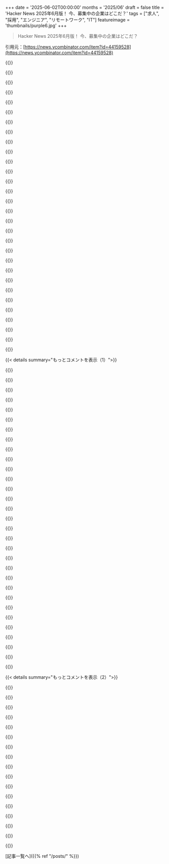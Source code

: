 +++
date = '2025-06-02T00:00:00'
months = '2025/06'
draft = false
title = 'Hacker News 2025年6月版！ 今、募集中の企業はどこだ？'
tags = ["求人", "採用", "エンジニア", "リモートワーク", "IT"]
featureimage = 'thumbnails/purple6.jpg'
+++

> Hacker News 2025年6月版！ 今、募集中の企業はどこだ？

引用元：[https://news.ycombinator.com/item?id=44159528](https://news.ycombinator.com/item?id=44159528)




{{<matomeQuote body="ルール説明だよ。場所は必須で、リモートワークならREMOTE、国が限定されてるならREMOTE（US）みたいに書いてね。リモート無理ならONSITEだよ。応募元の会社の人が投稿してね。人材会社とか求人サイトはダメ。1社1投稿だよ。あまり知られてない会社なら何してるか説明してね。募集中のポジションがある場合だけ投稿して、応募者にはちゃんと返信してね。コメントする人へ：求人投稿への不満とかはスレ違いだからやめてね。読む人へ：興味がある場合だけメールしてね。探してる人へ：https://dheerajck.github.io/hnwhoishiring/ とか https://amber-williams.github.io/hackernews-whos-hiring/ とか http://nchelluri.github.io/hnjobs/ とか https://hnresumetojobs.com とか https://hnhired.fly.dev とか https://kennytilton.github.io/whoishiring/ とか https://hnjobs.emilburzo.com とか非公式のChrome拡張機能 https://chromewebstore.google.com/detail/hn-hiring-pro/mpfal... を試してみてね。他の良いスレッドも見逃さないでね。「誰か雇ってほしい人いる？」→ https://news.ycombinator.com/item?id=44159525、「フリーランサー？探してる？」→ https://news.ycombinator.com/item?id=44159527" userName="whoishiring" createdAt="2025/06/02 15:01:18" color="#ff5733">}}




{{<matomeQuote body="GoodParty.orgだよ！いろんな役職で募集してる。REMOTE（US）だよ。フルタイムもパートタイムもある。https://goodparty.org<br>うちは腐敗した二大政党制をぶっ壊すミッションなんだ。ルールを変えるツールを作ってるよ。君の力が必要なんだ。GoodParty.orgは政治的な党じゃなくて、完全にREMOTEのUSベースのチームだよ。民主主義をもっと利用しやすく、透明で、公平にするために団結してるんだ。政治を良い方向にクリエイティブにぶっ壊すっていう挑戦に興味ある？だったら、今募集してる役職をチェックしてみてね：<br>- Account Executive • Growth • フルタイム<br>- Contract Product Designer • Gifted Savings • フルタイム（コントラクター）<br>- Data Scientist (Tableau) • Operations • フルタイム（コントラクター）<br>- Growth Marketer (Contractor) • Growth • フルタイム（コントラクター）<br>- Marketing Operations Manager • Growth • フルタイム<br>- Part-time Finance & Operations Manager • Gifted Savings • パートタイム<br>- Political Data Associate • Politics • フルタイム<br>- Product Design Manager • Design • フルタイム<br>- Product Marketing Manager • Growth • フルタイム<br>- Senior Full Stack Engineer • Engineering • フルタイム<br>- Senior Product Manager • Product • フルタイム<br>一緒に働こう：https://goodparty.org/work-with-us/" userName="vnchr" createdAt="2025/06/02 19:49:00" color="#ff5c5c">}}




{{<matomeQuote body="GoodParty.orgさん、やってることに共感するよ！PMの役職に応募しようと思ったんだけど、「Application」のところで問題が発生してて…フォームが読み込めないみたいだよ！" userName="kylecazar" createdAt="2025/06/02 23:43:34" color="">}}




{{<matomeQuote body="ねえKyle、ごめんね！こっちでは動いてるんだけど、もう一回試してみてね: https://goodparty.org/work-with-us/f3ef6b7e-b554-42a7-8fd2-9...<br>うちの採用担当のDannyにメールしてもOKだよ: danny.marcano [at] goodparty.org" userName="vnchr" createdAt="2025/06/03 01:20:27" color="#785bff">}}




{{<matomeQuote body="メール送ってみたんだけど、danny.marcano [at] goodparty.org には届かなかったよ。ピリオドなしでも試したけどダメだった。他に連絡できる良いメールアドレスある？" userName="soulofmischief" createdAt="2025/06/03 04:48:13" color="">}}




{{<matomeQuote body="ああ！編集できないんだ。<br>Dannyじゃなくてdaniel.marcanoだった。ごめんね。" userName="vnchr" createdAt="2025/06/03 17:32:06" color="#45d325">}}




{{<matomeQuote body="フォローアップありがとう！メールで連絡するね。" userName="kylecazar" createdAt="2025/06/03 18:19:08" color="">}}




{{<matomeQuote body="シンガポールに住んでるから応募できないんだけど、GoodParty.orgさんのソフトウェア、政治候補向けじゃなかったんだね！すごくクールだよ。<br>もし魔法が使えるとしたら、アメリカの政治システムを助ける他のプラットフォームとかプロダクトって何かある？" userName="0xSingletOnly" createdAt="2025/06/03 02:44:02" color="">}}




{{<matomeQuote body="思いつくのは、SimCityみたいな参加型予算編成ゲームかな。地域の人たちが地元の情報をもとに自分で予算を組めるようにするゲーム。お金がどう使われてるかみんなが知れば、経済的にもっと最適化できるはず。<br>もちろん、そういうのはDCの予算委員会のトップ層やその友達からコントロールを奪うことになるね。<br>分散化は多くの人にもっと富をもたらすけど、支配してる少数の人からはコントロールを奪うだろうね。" userName="hiddenfinance" createdAt="2025/06/03 09:46:54" color="">}}




{{<matomeQuote body="政治への現代的なアプローチは素晴らしいね。<br>ただ質問なんだけど、なんでTableauを使ってるの？もうレガシーでしょ。" userName="dcreater" createdAt="2025/06/03 06:37:43" color="">}}




{{<matomeQuote body="Braid Technologies | Senior Software Engineer – Systems | 東京, 日本 | フルタイム | オンサイト<br>次世代の高度な設計自動化プラットフォームを作ってるんだ。物理問題のコンパイラみたいに、高レベルな問題定義から製造可能な形状まで持っていくシステムだよ。<br>強いCSの基礎とシステムプログラミング経験があるシニアシステムエンジニアを探してるよ。DSLコンパイラから高性能なジオメトリカーネルまで、コアスタックの開発を手伝ってほしいな。C++、Rust、Python、関数型言語の経験があるといいね。東京勤務で、転居・ビザサポートもあるよ。チームは国際的で英語を使うんだ。<br>詳細と応募はこちら。<br>URL: https://www.notion.so/braid-technologies/Senior-Software-Eng...<br>またはメールしてね: hiring@braid.tech" userName="guido_braid" createdAt="2025/06/09 00:05:55" color="#ff5c5c">}}




{{<matomeQuote body="Big Picture AI ConsultantsのTom O’Donnellだよ。<br>最高レベルのソフトウェアエンジニアを探してるんだ。開発に集中したい人で、営業は誰かに任せたいって人。<br>正直、ソフト開発は素人だけど、マーケティングは天才レベルだよ。<br>製品アイデアも事業開発の力も、成長したい気持ちもある。必要なのは君—プラットフォームを設計できる、本物の開発者だ。<br>手取り足取りはしないよ。自分で考え、技術的な方向性をリードするのを信頼する。<br>自立できて、スタートアップを軌道に乗せる大変さを理解していて、自分の得意分野を尊重してくれるチームと組みたいなら、これがチャンスかも。<br>【条件】<br>• 3年で$10M+を得るチャンス！<br>• 君はすごい技術力を持ってきて、残りは私たちがやる。<br>• 本物のソフトエンジニアなら、OpenAI, LangChain, ElevenLabsとかも簡単に使えるでしょ？<br>興味があったら教えて！<br>メール: tomodonnell013@gmail.com" userName="tomod4" createdAt="2025/06/08 22:38:59" color="#ff5733">}}




{{<matomeQuote body="Stored | Full Stack/Backend Engineer (C#, TypeScript, Postgres) | フルリモート (ヨーロッパ時間帯のみ) | フルタイム<br>私たちはStored。デジタル決済のスタートアップで、マーチャントの販売と支払いの方法を変えてるんだ。資金調達も成功して、大手決済ビジネスとの提携も決まったよ。<br>小さなチームに参加して、君の仕事がすぐ目に見える影響を与えるんだ。バックエンドの大部分は創業者が作って、彼と密に協力して次のレベルに持っていくんだ。<br>探してるのは：C#とバックエンドシステムの強い経験、Postgresの深い理解、TypeScriptの習熟度（フル機能の担当もOK）、フロントエンドロジックの対応力（SvelteだけどReactやVue経験でもOK）、Linuxやネットワーク経験があれば尚よし（必須じゃない）、英語での読み書き会話が流暢、自立してて複数のタスクをこなせること。<br>フルリモートだけど、ロンドン拠点だからGMT/BST±3の時間帯（8am-6pm GMT/BST）で働ける人を探してるよ。<br>CVはこちらにメールしてね: tech-hiring[at]joinstored.com" userName="sophanox_" createdAt="2025/06/02 16:19:55" color="#ff33a1">}}




{{<matomeQuote body="PlantingSpace | フルタイム | リモート (EU時間帯) + 四半期ごとのミートアップ<br>アナリストや科学者向けのAIシステムを開発中だよ。LLMとは違う、推論と知識表現の根本的に新しいアプローチなんだ。知識をシンボリックに構成して確率計算を行うから、統計モデルを色々な問題にAIが適用できて、ユーザーは検証可能な推論経路と不確実性の評価を得られるんだ。金融、コンサル、エンジニアリング、材料科学などで使うアプリケーションを開発してるよ。<br>Program Synthesis Engineers、Senior DevOps Engineers、Senior Product Manager、Senior UX Designerを募集中！<br>興味ある？詳しくはこちら＆応募してね。<br>URL: https://planting.space/joinus/<br>私たちの仕事の例はこちら: https://planting.space/examples/<br>質問はこっち: talent@planting.space" userName="PlantingSpace" createdAt="2025/06/02 15:39:15" color="#ff33a1">}}




{{<matomeQuote body="Brilliant.org | Software Engineers | リモート (北米)、SF、NYC | フルタイム | $145k — $230k<br>Brilliantは世界クラスのインタラクティブな学習体験を作ってるんだ。難しい問題、魅力的なストーリー、楽しいビジュアルストーリーテリングを組み合わせているよ。<br>次世代のインタラクティブ学習を作り、世界の学び方を変えるために、たくさんのエンジニアリング職を募集してるんだ。<br>Brilliantのエンジニアは、「正しいものを作る」ことと「ものを正しく作る」ことの両方を考えて、自分たち、製品、コードベースに高い基準を求めているよ。<br>キャリア最高の仕事をして、世界で一番才能ある仲間と一緒に世界の学び方を変えることにワク古なら、詳しくはこちらを見て応募してね！<br>URL: https://brilliant.org/careers." userName="jaredsilver" createdAt="2025/06/02 16:35:56" color="#ff5c5c">}}




{{<matomeQuote body="Stellar Science | ハイブリッド (アメリカ) NM州Albuquerque、DC州Washington (Tysons VA)、OH州Dayton | フルタイム、インターン/コープ<br>※2025年夏のインターンはもう埋まっちゃった、ごめんね。<br>私たちは小さな科学ソフトウェア開発会社で、宇宙状況把握（衛星の場所、健康状態の監視）、画像シミュレーション、高出力マイクロ波システム、モデリング＆シミュレーション、レーザーシステムモデリング、AI/ML（物理情報付きニューラルネットワークPINN含む）、人体体温調節、コンピュータビジョン＆画像処理、HPC、CADなど、様々な分野のカスタム科学・工学分析アプリケーションを開発してるよ。全部刺激的なアプリケーションで、CRUDはないんだ。高品質なコードと軽量なプロセスを重視してて、エンジニアが生産的になれるようにしてるよ。<br>インターン以外は、物理、工学、数学、コンピュータサイエンスなどの学士号（修士または博士号なら職務経験は問わない）、プラスできれば3年以上の職務経験が必要（スタッフの約30%が博士号持ち）。アメリカ市民権必須だよ。<br>技術：主にC++23, Qt 6.5-6.9, CMake, git, OpenGL, CUDA, Boost, Jenkins。WindowsとLinux、msvc/gcc/clang/clangcl。AI/MLや他のプロジェクトではPython、一部JavaやJavascript/Typescript/Reactも使うよ。<br>サイトからオンラインで応募してね。<br>URL: https://www.stellarscience.com/careers/." userName="StellarScience" createdAt="2025/06/03 00:27:45" color="#38d3d3">}}




{{<matomeQuote body="CAD用ソフトについて、もっと詳しく教えてくれる？" userName="dcreater" createdAt="2025/06/03 06:44:44" color="">}}




{{<matomeQuote body="エンジニアの給料が載ってないんだけど。<br>あとUSからのリモートでも大丈夫？" userName="tintor" createdAt="2025/06/06 20:16:59" color="">}}




{{<matomeQuote body="BitnomialがHaskellエンジニア探してるって！シカゴ、SF、NYC、USリモートOKだってさ。CFTCライセンス持ってるデリバティブ取引所で、Haskellメインで開発してるよ。技術はHaskell、React/Typescript、PostgreSQLとか。給料は$150-$225k + エクイティだよ。<br>応募はこちら: https://jobs.ashbyhq.com/bitnomial" userName="WraithM" createdAt="2025/06/02 16:45:28" color="#ff5733">}}




{{<matomeQuote body="私の経験はElixirとPythonがほとんどなんだけど、それでも話聞いてもらえる？" userName="voicedYoda" createdAt="2025/06/06 02:51:27" color="">}}




{{<matomeQuote body="個人的にはHaskellよりElixirの経験の方が役に立つと思うよ（会社とは無関係）。Elixirだと実践的なライブラリをいっぱい使うからね。私もFP言語は6つ使ったことあるんだ。" userName="aloof8723" createdAt="2025/06/06 16:41:12" color="#ff5c5c">}}




{{<matomeQuote body="ドローンスタートアップでTypescriptプロダクトエンジニア募集！ロンドンで週1出勤、イギリス市民限定だって。技術はReact、Tailwind、Node、Postgres、Pythonとか使うよ。AIも使える。応募はこちらのメールにCV送ってね: hn-june25@mail.orth.uk<br>どんな人と働くか気になるならこっち見て: tlduck.com" userName="throw14082020" createdAt="2025/06/02 18:55:00" color="#38d3d3">}}




{{<matomeQuote body="Rockstar Gamesがシニアフィジックスプログラマーを募集中！エディンバラかロンドンだよ。すごい大規模プロジェクトに関われるチャンス！最高のチームと一緒に最新の物理・衝突システムを作りたい人、どう？<br>詳細はこちら: https://grnh.se/eda425243us" userName="atifh148" createdAt="2025/06/02 17:05:42" color="#ff5c5c">}}




{{<matomeQuote body="GTA IVの車の挙動、賛否両論あったけど印象的だったよね :) このポジションに決まった人、応援してるよ！" userName="_xander" createdAt="2025/06/02 17:10:33" color="">}}




{{<matomeQuote body="Zed IndustriesがRustエンジニアとか募集してるよ！南北アメリカ、ヨーロッパならリモートOK！開発者のための会社で、創業メンバーもまだコード書いてるんだって。最高の環境で最高のコードエディタを作ろう！<br>詳細はこちら:<br>1. AI Rust Engineer - https://zed.dev/jobs/ai-engineer<br>2. Rust Engineer - https://zed.dev/jobs/rust-engineer<br>3. Windows Lead - https://zed.dev/jobs/windows-lead" userName="mslzed" createdAt="2025/06/02 22:59:01" color="#45d325">}}




{{<matomeQuote body="Co–Star AstrologyがHaskell Developerを探してるよ！フルタイムでNYCかリモート（US）！給料は$152k-$205kにストックオプションや福利厚生付き。Co–Starは3秒に1回ダウンロードされてて、マーケティングなしでUSの18-25歳層の30％にリーチしてるんだ。天体占いで深い人間関係を探求してて、技術スタックはHaskell、AI、詩人、占星術師を混ぜてるんだって。Haskell書いたり、ML基盤作ったり、データパイプラインをスケールさせるのが仕事。システム設計、詩、精神分析、原則的なやり方を大事にしてる小さなチームだよ。収益性や効率も重視してるんだ。テックと文化の交差点にある変な問題に興味あるなら、一緒にクールなもの作ろうぜ。質問はhal@costarastrology.com、Halがバックエンドを管理してるよ。応募はこちらから！<br>https://job-boards.greenhouse.io/costar/jobs/5421308004" userName="halawaykeller" createdAt="2025/06/06 18:46:22" color="#ff5c5c">}}




{{<matomeQuote body="EclypsiumがPortland, OR（USA）とCórdoba（ARGENTINA）でON SITEかHYBRIDのフルタイムを募集してるよ！半導体からクラウドまで、あらゆるデバイスを守るサプライチェーンセキュリティを作ってるんだ。Fortune 100企業や連邦政府機関も使ってるよ。今、2つのコアチームを強化中！<br>• Senior Software Engineer – Portland: Go、Pythonバックエンド、REST＆gRPC APIs、GCP、Docker、Terraform、Postgres、CI/CD、実務経験5年以上<br>→ https://eclypsium.com/company/careers/#op-650071-senior-soft...<br>• Platform Architect – Córdoba: GCP + K8sを使った次世代SaaSプラットフォームの設計・コード、スケーラビリティ、信頼性、セキュリティをゼロから担当、分散システム/クラウドアーキテクチャ経験7年以上<br>→ https://eclypsium.com/company/careers/#op-667280-platform-ar...<br>AIも肯定的に捉えてて、AIを使いこなせる人は歓迎だって！<br>うちはスタートアップらしいスピード感で、政治的なしがらみがなく、顧客へのインパクトを実感できるよ。ストックオプション、医療保険完備、フレキシブルな有給、育児休暇あり。Portlandの本社からCórdobaに6/2-6/7に行くから、コーヒーかマテ茶でも飲みながら話そうぜ！<br>俺自身、Who Wants to be Hiredスレッドを見てEclypsiumに採用されたんだ。たぶん今回が初のWho’s Hiringへの投稿だと思う。だから、この募集は本物だよ。質問したり紹介してほしい場合はrob.banagale@eclypsium.comにメールしてね。もちろん求人ページの指示通りに応募してもいいけど、一報くれると嬉しいな！" userName="bredren" createdAt="2025/06/02 15:01:33" color="#45d325">}}




{{<matomeQuote body="IIUC（If I Understand Correctly）、初期の技術系の従業員がアルゼンチン人で、それが理由でエンジニアリング部門の大部分がCordobaに築かれたんだ。あっちには結構大きいオフィスがあるよ！" userName="bredren" createdAt="2025/06/03 13:09:56" color="">}}




{{<matomeQuote body="二人ともさ、もし自分自身か知り合いで募集中のポジションに合いそうな人がいたら、ぜひ応募してみてくれよ。俺に一報くれてもいいけど、必須じゃないからね。" userName="bredren" createdAt="2025/06/03 13:10:59" color="">}}




{{<matomeQuote body="9 Mothers DefenseがEmbedded Robotics Eng.とComputer Vision / ML Data Scientistを募集してるよ！Hybrid（Austin TX）でフルタイム。敵対ドローンを止めるAI搭載のターレットを作ってるんだ。鋭くて実践的なエンジニアが必要だよ！<br>Embedded Robotics: Python on Jetson、CAN（+ EtherCAN / EtherCAT）ドライブバス、高速カメラ、リアルタイムPID/サーボ制御、ROS、TensorRT<br>Computer Vision / ML: 検出 + 追跡、Transformerベースの視覚モデル、JetsonでのTensorRTチューニング<br>US persons only（グリーンカード保持者や市民など）だよ。履歴書/GitHubと、なぜ適任かを簡単に書いてjobs@9mothers.comに送ってね。" userName="ukd1" createdAt="2025/06/02 19:13:28" color="#ff33a1">}}




{{< details summary="もっとコメントを表示（1）">}}

{{<matomeQuote body="新しいヘッジファンドがSr/Staff Frontend Engineerを募集中！On-site（NYC）。Tiger Cubで15年以上の経験を持つポートフォリオマネージャーが創業した、新しい裁量型、技術業界特化のヘッジファンドだよ。俺はデータ/技術チームを率いてて、前職も有名なTiger Cubで6年ほど似た役割だったんだ。社内向けのリサーチ管理ウェブアプリのフロントエンドSr/Staffエンジニアを探してるよ。<br>技術スタック: フロントエンドはTypescript、Vue3。バックエンドはCloudflare、Supabase/Postgresql、Typescript。<br>AIを投資にどう使うか試行錯誤してるのは俺たちだけじゃないけど、ツールを作る側じゃなくて、金鉱を掘る側になれるチャンスだよ。金融/投資に興味がある人には向いてるね（業界経験は必須じゃないけど）。<br>NYCオフィスへのフルタイム出社が必須だよ。優秀なリモート契約者なら可能性はあるかも。すごく一生懸命働くし、労働時間も長いけど、みんなミッションにすごく献身的だよ。誰にでも合うわけじゃないけど、金融市場で戦いたい、スタートアップの雰囲気が好きで近い将来の生存リスクがないのがいい、そして超優秀な同僚（技術系も投資家も！）と働きたい人には最高かもね。<br>目標年収は経験に応じて180K-250Kドルにボーナス/キャリー（ヘッジファンドのストックオプションみたいなもの）だよ。<br>連絡先: ai@nx1.com。俺はAlexだよ。" userName="izyda" createdAt="2025/06/03 00:10:37" color="#45d325">}}




{{<matomeQuote body="Tandem Healthがソフトウェアエンジニアを探してるよ！On-siteでStockholm, Sweden勤務。フルタイム。Tandem Healthでは、医師が事務作業じゃなくてケアに集中できるようなコパイロットを開発してるんだ。すごい速さで開発、ローンチ、改善を進めてて、すでに500以上の組織が製品を使ってくれてるよ。製品は患者と医師の会話を聞いて診療記録を生成するもので、医師は患者一人あたり5-10分節約できるんだ。もう終業後に事務作業に追われなくて済むんだって。うちの製品を使い始めてパートナーがずっとリラックスしてるって言われた医師もいて、これほど嬉しいことはないね！<br>Stockholmチームで優秀なエンジニアを増強中！Python（バックエンド）、TypeScript/React（フロントエンド）、C#（Windowsアプリ）を使ってて、インフラはAzure上のKubernetesで動いてるよ。ユーザー数が急増してるから、特に数千人から数百万人のユーザー規模へのスケール経験があるシニアバックエンドエンジニアは大歓迎！<br>もし君のスキルセットにぴったり合うポジションがなくても、ぜひ話を聞かせてほしいな！技術チームはまだ小さいけど成長中で、重要な問題に大きな影響を与えられるよ。<br>詳細はこちら！<br>https://tandemhealth.ai<br>質問があればjohn.moberg@tandemhealth.aiに気軽に連絡してね。" userName="johnmoberg" createdAt="2025/06/02 16:00:45" color="#785bff">}}




{{<matomeQuote body="Blueberry Pediatricsがフルスタックのシニアかスタッフエンジニアを募集してるよ！<br>リモート（US限定）。<br>アメリカの医療は高いし利用しにくい、質もイマイチ。それを小児医療で変えようとしてるんだ。<br>競合より手頃で、専門医だけを雇ったり家庭用医療キットを使ったりして質も高いんだって。<br>しかも24時間いつでも使えるから超便利！<br>成功してるのは命を救ったり保険会社のお金を節約したり、B2BもD2Cも伸びまくってることからわかるよ。<br><br>手頃で高品質な医療を実現するのは大変だけど、エンジニアリングの工夫、利益より患者を第一に考える経営陣、素晴らしいプロダクトチームがあるからできてるんだ。<br>技術スタックはDjango、Hotwire Turbo（HTMXっぽい）、Pytorch、Sklearn、Flutter。<br>これらの経験があれば役立つけど、それよりフルスタックな知識、好奇心、強い労働意欲が大事！<br><br>募集詳細：https://jobs.ashbyhq.com/blueberrypediatrics/dc8108f3-34ed-4...<br>ホームページ：https://blueberrypediatrics.com/<br>エンジニアリングブログ：https://engineering.blueberrypediatrics.blog/" userName="kierangill" createdAt="2025/06/02 18:21:45" color="#ff5c5c">}}




{{<matomeQuote body="Blueberry Pediatricsの候補者評価フレームワークとミッション、マジで好き！<br>でも3〜4年同じような仕事してる身としては、ちょっと気後れしちゃうんだよね。<br>経験があるから応募してみる価値あるかな？<br>それとも採用担当、もう応募書類で溺れてる感じ？" userName="compsecdevops" createdAt="2025/06/03 16:11:58" color="">}}




{{<matomeQuote body="俺9年経験あるけど、Blueberry Pediatricsの書類選考で落ちちゃったよ。" userName="aloof8723" createdAt="2025/06/06 16:42:40" color="">}}




{{<matomeQuote body="Flutter使ってる会社見るとテンション上がる！<br>採用活動、頑張ってね。" userName="MarkOSullivan" createdAt="2025/06/03 19:47:03" color="">}}




{{<matomeQuote body="Blueberry Pediatricsの応募フォームかな？<br>電話番号の入力欄が動かないみたいだよ。" userName="aloof8723" createdAt="2025/06/02 20:04:05" color="">}}




{{<matomeQuote body="Countがシニアソフトエンジニアを募集してるよ！<br>リモート（UK/ヨーロッパ限定）。<br>給与は£100,000〜140,000+ストックオプション。<br>CountはJupyter、Tableau、Miroが一つになったツールみたいな感じ。<br>世界のトップデータチームが使ってるんだ。<br>データ分析の深い技術課題に取り組みたい経験者を探してるって。<br>WebGLESレンダリングエンジンとか独自の技術を色々開発してるらしい。<br>技術スタックはTypeScript、Python、Node、WebAssembly、WebGLES、Apache Arrow/Parquet、DuckDB、Kubernetes、React。<br>詳細と応募はこちら：https://jobs.ashbyhq.com/count" userName="ojpike" createdAt="2025/06/02 19:05:18" color="#785bff">}}




{{<matomeQuote body="ML6がMachine Learning Engineer、Data Engineerを募集してるよ！<br>Python、TensorFlow、PyTorch、GCP、AWS、Azureを使うよ。<br>勤務地はアムステルダム、ベルリン、ゲント（EU）で、オンサイトかハイブリッド勤務。<br>MLコンサルティング会社で、最先端のAI研究を使ってエンドツーエンドのMLソリューションを作ってるんだ。<br>大手クライアントのためにLLM活用、データレイク構築、センサーデータを使ったモデル実装など、色々な革新的なプロジェクトに関われるよ！<br>募集してるのはシニアML/データエンジニア、シニアAIコンサルタント、シニアAIプロジェクトマネージャー、インダストリーディレクター、ジュニアML/データエンジニアなど色々！<br>応募はこちらから：https://jobs.ml6.eu/" userName="konz" createdAt="2025/06/02 15:15:34" color="#45d325">}}




{{<matomeQuote body="Narraductが色々募集してるよ！<br>リモートでフルタイムもパートタイムもある。<br>https://narraduct.com/jobs/<br>コモディティ（鉱物とかエネルギー）に特化したコンサルティングとヘッジファンドの会社で、主に中央アジアや南米の企業向けにツールを作ってるんだ。<br>会計、化学、地質学、工業工学の知識があると超有利！<br>色々な言語ができて、珍しい技術（パラダイム）に興味がある人、大歓迎。<br>何より、チームに馴染めて価値を生み出せる人を求めてるって。<br>良い人がいれば、その人に合わせた役職を作ることも可能らしいよ！<br>主な技術スタックはCommon Lisp、Go、Racket、Prolog。<br>LinuxとBSDで動かしてる。<br>顧客向けにはTclやClojureを使うこともあるみたい。<br>あと、グラフィックデザイナーやUI/UXの専門家で、昔ながらの（preweb）インターフェースとプロユーザー向け体験が好きな人も探してるって！<br>報酬の半分はボーナスで、従業員のほとんどが世界各地のリモートだから、伝統的な福利厚生は提供できないみたい。<br>応募は info @ ウェブサイトのアドレスに「career」って件名で履歴書を送ってね。" userName="AnnaPali" createdAt="2025/06/02 22:52:59" color="#45d325">}}




{{<matomeQuote body="ソフトウェアエンジニアの募集（おそらくNarraduct？）で、「work on pir partner projects」って書いてあったけど、「our」のスペルミスじゃないかな？" userName="voicedYoda" createdAt="2025/06/06 20:25:12" color="">}}




{{<matomeQuote body="Common Lisp使ってる会社（Narraductのことだね）見るの、マジクールだね！" userName="devgoth" createdAt="2025/06/03 01:35:31" color="">}}




{{<matomeQuote body="もしNarraductが応用AI、例えば規制を sifting するための言語モデルとかに手出すなら興味あるな。英語も中国語もペラペラだよ。" userName="0xSingletOnly" createdAt="2025/06/03 02:51:40" color="">}}




{{<matomeQuote body="Waymoのリクルーターだよ。運転手なしで車を走らせるため、あちこちで募集してるんだ（MTV、SEA、NYCとか、リモートは少なめだけどゼロじゃない）。詳細はこのURL見てね<br>https://careers.withwaymo.com/<br>いい感じの人見つけたら社内の担当者に回すよ。" userName="hamelcubsfan" createdAt="2025/06/03 01:33:49" color="#ff5c5c">}}




{{<matomeQuote body="やっほー！ Shrey Sharmaだよ。大学3年でAI/MLとシステムエンジニアリングに超集中してるんだ。Waymoでのインターンにすごい興味ある。<br>モデルの fine-tuning、RAG エージェント、Hugging Face でのAIデプロイとかやったことあって、今はシステムレベルのプログラミングと自動運転用の multi object tracker に深入りしてるんだ。<br>僕のバックグラウンドに合うインターン職があるか知りたいな。担当者に繋いでもらえるとマジ感謝！ Shrey より" userName="Shrey_07" createdAt="2025/06/04 10:54:49" color="#ff5733">}}




{{<matomeQuote body="Mid Software Engineer の募集に興味あるんだ。ここ見てみて！<br>https://drive.google.com/file/d/1Q0gZrfvRu6TNx_sYKISyRKsVUNG..." userName="sarmishra33" createdAt="2025/06/03 18:00:01" color="">}}




{{<matomeQuote body="Seattle では募集リストにないけど、他に何か募集あるの？" userName="TeisJayaswal" createdAt="2025/06/03 02:44:35" color="">}}




{{<matomeQuote body="ねえ、直接連絡する方法ある？" userName="potatolicious" createdAt="2025/06/04 13:52:24" color="">}}




{{<matomeQuote body="うん！ メールは mhamel@google.com だよ。" userName="hamelcubsfan" createdAt="2025/06/05 18:22:11" color="">}}




{{<matomeQuote body="Odooだよ | Full Stack Developer | Hybrid (Belgium、週3日) | Full-time | Visa + €10k Signing Bonus | https://www.odoo.com/r/mnk<br>Odooは、何百万も使われてるオープンソースのビジネスアプリ作ってるんだ。Python/PostgreSQL バックエンドとか、速い JS フレームワークとかで働く Full Stack Developer 募集してるよ。応募はこのURLからどうぞ → https://www.odoo.com/r/mnk" userName="spiksla" createdAt="2025/06/02 21:46:31" color="#ff33a1">}}




{{<matomeQuote body="N26 SE だよ | SREs、JVM Backend Engineers、Product Owners | Berlin、Barcelona、Vienna | https://www.n26.com | Onsite、Full-time<br>N26は、今のデジタル世界に合わせて銀行業を考え直したんだ。ベルリンに本社があって、ヨーロッパ各地にもオフィスがあるよ。詳細はここ見てね https://n26.com/en-eu/careers 質問や履歴書は dmitrii.sergeev@n26.com にメールしてね。" userName="doomvwr" createdAt="2025/06/02 16:29:18" color="#ff33a1">}}




{{<matomeQuote body="Goodyだよ | Remote | $170-230K + equity and benefits | Full-time<br>Goodyは full-stack の Senior Software Engineer 募集してるよ。CTOの Mark って言います。詳細はこの求人サイト見てね https://jobs.ongoody.com/swe 僕にメールしたいなら mark@ongoody.com までどうぞ。" userName="markbao" createdAt="2025/06/02 15:02:47" color="#38d3d3">}}




{{<matomeQuote body="PostHogだよ！Product engineers、Clickhouse engineer、Technical AEsをフルタイム・完全リモート（GMT-8からGMT+1のタイムゾーン）で募集してるよ。PostHogはProduct analytics、Feature flags、Session replay、Data warehouse、CDPなんかを組み合わせて、エンジニアがより良い製品を作れるようにサポートしてるんだ。<br>・オープンソースで、開発者向けのツールを作ってる。働き方や給与の詳細はposthog.com/handbookって公開ハンドブックを見てね！<br>・プロセスじゃなくて、自律性と透明性で成長してるよ。<br>・すごく大規模で、めちゃくちゃ面白い技術課題がいっぱい！<br>・これから数年で20個以上の製品を作る予定だから、そのうちの一つを作る担当になるかも。<br>・特にProduct engineers、PBスケールのClickHouseクラスタを自動化・運用できるすごいClickhouse engineer、Technical account executives、Technical customer success managersを求めてるよ。<br>posthog.com/careers" userName="timgl" createdAt="2025/06/02 16:55:57" color="#45d325">}}




{{<matomeQuote body="何年も前からProduct engineerっていう役割を推してるんだけど、いつかPostHogから応募への人間的な返信とか面接をもらいたいなぁ。とにかく、Product engineerっていう言葉を広めるためにみんなが頑張ってくれてるのは嬉しいよ。" userName="aloof8723" createdAt="2025/06/06 16:44:49" color="">}}




{{<matomeQuote body="募集してるProduct engineerの役割についてなんだけど、中国からの契約社員でも考えてくれる？" userName="zhyd1997_" createdAt="2025/06/03 09:24:04" color="">}}




{{<matomeQuote body="「Remote (US, UK, EMEA)」って書いてあるから、答えは「No」だね。" userName="winterbloom" createdAt="2025/06/03 17:54:34" color="">}}




{{<matomeQuote body="あ、ちょっと待って。ハンドブック見たら、他の国から契約社員として採用してるって書いてあったよ。 posthog.com/handbook/people/hiring-process#countries" userName="zhyd1997_" createdAt="2025/06/04 05:00:17" color="">}}




{{<matomeQuote body="「Technical AE」って何だろう？って思ってる。" userName="sam_lowry_" createdAt="2025/06/02 17:18:10" color="">}}




{{<matomeQuote body="Technical Account Executiveのことだよ。詳しくはここを見てね！ posthog.com/careers/technical-account-executive-emea" userName="timgl" createdAt="2025/06/02 17:50:55" color="">}}




{{<matomeQuote body="えっと、生意気な返信は置いといて（実はPostHogでClickHouseチームを率いてるんだ）。うちにはPB規模のClickHouseクラスタが二つあって（しかも急速に成長中）、それぞれペタバイト単位のデータがあるんだ。すごく面白い問題の解決に取り組んでて、ClickHouseのエコシステム全体のためにオープンソース化したいと思ってることがたくさんあるんだよ。<br>- 宣言的で、クラスタを意識したマイグレーション<br>- IcebergやS3をバックエンドにしたMerge treeで、ローカルMergeTreesと同じくらい高性能なもの<br>- K8s上でClickHouseを動かすんだけど、NVMeをキャッシュとコンパクションに使うMetalインスタンスを使う方法<br>- ロードシェディングのクエリスケジューラと、将来的にはクエリオプティマイザ<br>ClickHouseに関しては、かなり広範な領域を担当してる。これが、同じ基盤データやコンテキストを共有するたくさんの製品を僕らが作れる秘訣の一つなんだ。僕らの目標は、チームやユーザーが増えても、PostHogの全開発者がこれらの製品を素早く作り続けられるようにすることだよ。<br>正直、この会社で、そしてPostHogを動かしてる心臓部に関わって仕事するのは、本当にエキサイティングな時間だよ。何か質問があれば、気軽に話しかけてね！" userName="fuziontech" createdAt="2025/06/03 01:04:07" color="#785bff">}}

{{</details>}}




{{< details summary="もっとコメントを表示（2）">}}

{{<matomeQuote body="頑張ってね、応援してるよ！今、ClickHouseの知識あるエンジニアはマジで不足してるから、求職者にはこれがチャンスのサインだよ。ClickHouseがどう動くか学んでみて。SQL知ってたら半分はクリア。残りの半分は、効率の秘密であるClickHouseのデータストレージモデルを学ぶことだよ。" userName="caust1c" createdAt="2025/06/02 23:15:32" color="#ff5733">}}




{{<matomeQuote body="BCC｜Platform Systems Engineers｜Bethesda MD｜オンサイトまたはリモート、VISAサポートあり！競争力ある報酬だよ！ https://www.ncbi.nlm.nih.gov<br>Black Canyon Consulting (BCC) がNCBIでPlatform Systems Engineerを募集してるよ。Linx, k8s, Service Mesh, Kafka, GitLab, ArgoCD, Elastic APM, Python, C++などの技術を使うんだ。政府技術を近代化して、社会に貢献できるミッション主導のチームだよ。詳細は以下のリンクから！<br>DevEx Eng: https://job-boards.greenhouse.io/blackcanyonconsulting/jobs/...<br>Sr DevEx Eng: https://job-boards.greenhouse.io/blackcanyonconsulting/jobs/...<br>DataOps Eng: https://job-boards.greenhouse.io/blackcanyonconsulting/jobs/...<br>Sr DataOps Eng: https://job-boards.greenhouse.io/blackcanyonconsulting/jobs/...<br>Plaform Eng Manager: https://job-boards.greenhouse.io/blackcanyonconsulting/jobs/..." userName="zecto" createdAt="2025/06/02 17:33:30" color="#ff5733">}}




{{<matomeQuote body="色々なレベルでたくさんの職種を募集してるみたいだけど、直接応募できるメールアドレスはある？" userName="pydeveloper22" createdAt="2025/06/03 21:20:52" color="">}}




{{<matomeQuote body="BTI360｜Frontend, Backend Software Engineers, ML Engineers, Platform Engineers｜Herndon, VA｜オンサイト｜フルタイム｜ https://www.bti360.com<br>BTI360では、ソフトウェアエンジニアの育成に情熱を燃やす文化を築いてるよ。 Secret以上のクリアランスを持ってる人向けに、6月18日に一日限りの招待制採用イベントを開催！Hacker Newsを見たって言ってね！応募はリンクからどうぞ！ https://www.bti360.com/careers#6925340" userName="Huuuze" createdAt="2025/06/06 23:57:02" color="#38d3d3">}}




{{<matomeQuote body="PermitFlow (YC W22)｜Staff, Fullstack “ Frontend Software Engineers｜New York, NY｜オンサイト｜フルタイム｜ https://permitflow.com<br>PermitFlowのミッションは、1.6兆ドル規模の米国建設市場で建設許可プロセスを効率化・シンプルにすることだよ。シリーズAで31Mドルを調達済み。Software, AI, LLMを使ってこの難しい問題を解決することにワクワクする、顧客志向で野心的な仲間を募集してるよ。ニューヨークでのオンサイト求人はこちらから応募してね！ https://jobs.ashbyhq.com/permitflow?departmentId=d33195eb-89...<br>1. Staff Software Engineer - ＄200K-275K ＋ equity<br>2. Fullstack Software Engineer - ＄125-240K ＋ equity<br>3. Senior Frontend Engineer - ＄125K-240K ＋ equity<br> https://permitflow.com/hiring" userName="samuelklam" createdAt="2025/06/06 22:38:30" color="#45d325">}}




{{<matomeQuote body="Littlebird｜Sr. Swift dev ／ Lead BE Eng｜正社員／リモート｜ https://littlebird.ai/<br>プロンプトじゃなく、あなたの心を読み取るパーソナルAIを作ってるんだ。MacとAndroid向けに、あなたの個人的なワークフローに大切な情報を理解するために裏側で動くよ。シードで5Mドル調達済み、リモートファースト。技術スタックはPython, React, Swift, Rust, Postgres, AWSだよ。各職種の詳細はリンクを見てね！<br>Sr. Swift Developer: https://scarlet-magician-747.notion.site/Senior-Swift-Engine...<br>Lead Backend Engineer: https://scarlet-magician-747.notion.site/Senior-Backend-Engi..." userName="teknominds" createdAt="2025/06/06 19:22:03" color="#ff5733">}}




{{<matomeQuote body="Toontown: Corporate Clash｜ボランティア／無給｜リモートのみ (世界中からOK)｜全経験レベル歓迎！<br>僕たちはToontown: Corporate Clashっていう、DisneyのToontown Onlineをファンが再構想した非営利のMMORPGだよ。ゲームを続けるだけじゃなく、収益を慈善団体に寄付もしてるんだ。TechからArt、Community Managementまで幅広い才能を募集中！チーム全員ボランティアだから給料はゼロだけど、100人以上のチームでリアルな製品開発経験を積めるトレーニングの場として自負してるよ。技術スタックはPython, C++, JavaScript ／ TypeScript, PHP (Rustも導入予定)だよ。応募方法はこちら！(メールする時はHN見たって言ってOK) https://corporateclash.net/help/apply<br>貢献時間は週5〜10時間を目安にしてね。NOTE: 3ヶ月のゲーム内アクティビティ要件は無視して大丈夫、近々改定されるから！" userName="tyteen4a03" createdAt="2025/06/07 10:58:56" color="">}}




{{<matomeQuote body="Timescaleだよ！PostgreSQLを拡張したデータベースの会社で、分散システムやデータベース関係のエンジニア、プロダクトとかの多職種でリモートファーストで採用してるんだ。<br>めちゃくちゃ成長してて、コアのCやRustをやる人、KubernetesとかGolangでのクラウド運用経験者、テクニカルサポート、データベースのリリースエンジニアとかも探してるよ。<br>めちゃ楽しいエンジニアリングとプロダクトの仕事、最高の文化だよ。<br>ここでチェックしてみてね！<br>https://www.timescale.com/careers<br>エンジニアリングマネージャー - データベースはこちら！<br>https://www.timescale.com/careers/08ddff61-b67a-42c5-a799-2e...<br>Staff Industrial Developer Advocateはこちら！<br>https://www.timescale.com/careers/1e6e2395-37d9-4364-9688-9b..." userName="lpandong" createdAt="2025/06/05 01:27:35" color="#ff5733">}}




{{<matomeQuote body="Sourcegraphだよ！サンフランシスコで、フルタイムのSWE、Forward Deployed Eng、Solutions Eng、Dev Advocateを探してるんだ（全部コード書く仕事だよ）。<br>世界中の重要なコードベースをどう構築・維持するかを変革してるんだ。StripeとかPalantirとか大手企業が顧客だよ。<br>Ampっていう新しいコーディングエージェントを作ってるんだ。LLMの能力を実際のコーディングで最大限に引き出すことにこだわってるよ。<br>Applyはこちら！<br>https://grnh.se/0572f98b4us" userName="dcsourcegraph" createdAt="2025/06/03 19:44:31" color="#ff5c5c">}}




{{<matomeQuote body="Bun (YC S19)だよ！JavaScriptとTypeScriptのための超速オールインワンツールキットを作ってるんだ。<br>遅くてバラバラなJavaScriptエコシステムにうんざりして始めたんだ。開発をもっと速く、もっと生産的にするのがミッションだよ。<br>サンフランシスコでのオンサイト勤務で、ビザサポートもあるよ。フルタイムだよ。<br>Software (Product) Engineer、Senior Systems Engineer、Head of Propaganda (DevRel)、Engineering Manager、Systems Engineer - Developer Productivityを探してるんだ。<br>詳細と応募はこちら！<br>https://bun.sh<br>それぞれの募集ページはこちら！<br>Software (Product) Engineer: conner@bun.sh にメールしてね！<br>Senior Systems Engineer: https://apply.workable.com/bun/j/A7A1388873/<br>Head of Propaganda (DevRel): https://apply.workable.com/bun/j/FAD66BC1D1/<br>Engineering Manager: https://apply.workable.com/bun/j/A3EC729D81/<br>Systems Engineer - Developer Productivity: https://apply.workable.com/bun/j/09C6A4C166/" userName="think_or_swim" createdAt="2025/06/03 00:07:06" color="#45d325">}}




{{<matomeQuote body="Clariumだよ！病院の業務を変革するAIプラットフォームを作ってるんだ。<br>LLMベースのエージェントを動かすAI Engineer (Senior)を探してるよ。リモートOK (US)でフルタイムだよ。<br>Python, FastAPI, Kubernetes, Terraform, LLM APIsが技術スタックだよ。<br>AI/LLMアプリの開発経験やバックエンド経験がある人を探してるんだ。<br>リモートファーストで、スタートアップだから影響力も大きいよ。<br>応募はこちらから！<br>https://jobs.ashbyhq.com/clarium/f92e0604-9ac0-4dd4-b837-9bd..." userName="sirendi" createdAt="2025/06/03 01:49:38" color="#785bff">}}




{{<matomeQuote body="Datakamiだよ！生成AI専門のソフトウェアコンサルタント会社なんだ。<br>NL, DE, BEでリモート勤務できるML Engineerを探してるよ。Nijmegenから2時間圏内に住んでて、EUの就労資格が必要だよ。ビザサポートはないんだ。<br>クライアント向けに、オープンソースAIモデルの実装とか、本番用LLMパイプライン構築とか、モデル改善とかをするんだ。<br>Python, LLMs, AWS/GCP, MLOps toolsが主な技術だよ。<br>応募はこちら！<br>https://datakami.com/careers" userName="yorick" createdAt="2025/06/03 11:55:31" color="#785bff">}}




{{<matomeQuote body="AbbVieだよ！UK/EUでリモート勤務できるAI/Software Engineerを探してるんだ。<br>PythonやTypescriptが得意で、AI/LLMやデータエンジニアリングに詳しい人を探してるよ。<br>GenAIモデルを本番環境に導入する仕事だよ。小規模なチームで、すぐにプロトタイプを作る文化だよ。<br>興味があったら jakob.hoppermann@abbvie.com に履歴書と自己紹介を送ってね！" userName="jakehop" createdAt="2025/06/06 16:19:20" color="#ff5c5c">}}




{{<matomeQuote body="Squintだよ！AIとARを使って製造業のデータ入力を自動化したり、手順書を作ったりするモバイルアプリを作ってるんだ。<br>サンフランシスコでのオンサイト勤務だよ。<br>Senior/Staff Software Engineer (Full Stack, Backend)、IT & Security Operations Manager、Director of Product、Product Designer、セールス系、Go-To-Market Engineerなど、いろいろな職種で募集してるよ。<br>全職種リストと応募はこちらでチェックしてね！<br>https://jobs.ashbyhq.com/squint.ai?utm_source=Hackernews" userName="devinbhushan" createdAt="2025/06/06 15:11:42" color="#ff5733">}}




{{<matomeQuote body="Ambientだよ！機械知能を基盤にした新しい暗号通貨ネットワークを作ってるんだ。<br>リモートでフルタイムのPrincipal Rust Engineer、Lead AI Researcher、Principal Python Engineer、Principal Full-stack Engineerを探してるよ。<br>特に大規模分散システムや分散学習フレームワークの経験者を探してるんだ。<br>AI Bitcoinみたいにオープンソースで、推論やファインチューニングをPoWにするイメージだよ。<br>詳細はこちらで読めるよ！<br>https://ambient.xyz/litepaper<br>応募したい人は、jobs+hn@ambient.xyz に履歴書と簡単な自己紹介を送ってね！" userName="maxlang" createdAt="2025/06/02 15:17:19" color="#ff5733">}}




{{<matomeQuote body="Ascertainだよ！ヘルスケアAIスタートアップで、NYのNorthwellっていう病院グループと提携してるんだ。<br>アメリカの医療システムにある面倒な事務作業を自動化してるんだ。<br>NYCで週3日くらい出社するハイブリッド勤務だよ。給料は＄180k～＄280k+equityだよ。<br>Senior Backend Engineer、Senior Frontend Engineer、Senior AI Engineerを探してるんだ。<br>LLMを使った医療業務自動化プラットフォームとかを作ってるよ。<br>Python/FastAPI (Backend), React/TypeScript (Frontend), LLMアプリ開発 (AI) の経験者を探してるよ。<br>NYC近郊に住んでる人が必須だよ。<br>Applyはこちら！<br>https://grnh.se/f303c36d6us<br>Principal EngineerのJohnに直接連絡するなら john@ascertain.com に送ってね！" userName="ascertain_john" createdAt="2025/06/02 17:27:52" color="#ff5c5c">}}

{{</details>}}



[記事一覧へ]({{% ref "/posts/" %}})

